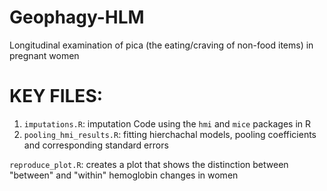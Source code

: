 # Geophagy-HLM

Longitudinal examination of pica (the eating/craving of non-food items) in pregnant women

# KEY FILES:
1. <code>imputations.R</code>: imputation Code using the <code>hmi</code> and <code>mice</code> packages in R
2. <code>pooling_hmi_results.R</code>: fitting hierchachal models, pooling coefficients and corresponding standard errors

<code>reproduce_plot.R</code>: creates a plot that shows the distinction between "between" and "within" hemoglobin changes in women

